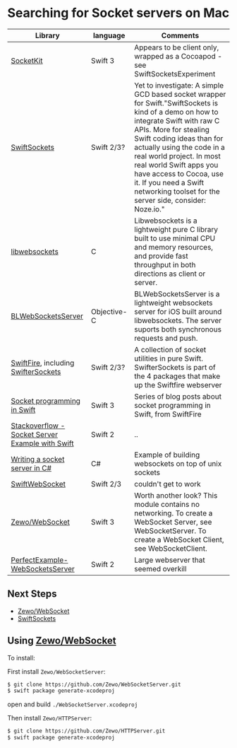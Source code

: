 # Searching for Socket servers on Mac

| Library                |language | Comments                                                |
|------------------------|---------|---------------------------------------------------------|
|[SocketKit](https://github.com/YaxinCheng/SocketKit)|Swift 3|Appears to be client only, wrapped as a Cocoapod - see SwiftSocketsExperiment|
|[SwiftSockets](http://www.alwaysrightinstitute.com/SwiftSockets/)|Swift 2/3?|Yet to investigate: A simple GCD based socket wrapper for Swift."SwiftSockets is kind of a demo on how to integrate Swift with raw C APIs. More for stealing Swift coding ideas than for actually using the code in a real world project. In most real world Swift apps you have access to Cocoa, use it. If you need a Swift networking toolset for the server side, consider: Noze.io."|
|[libwebsockets](https://libwebsockets.org)|C|Libwebsockets is a lightweight pure C library built to use minimal CPU and memory resources, and provide fast throughput in both directions as client or server.|
|[BLWebSocketsServer](https://github.com/benlodotcom/BLWebSocketsServer)|Objective-C|BLWebSocketsServer is a lightweight websockets server for iOS built around libwebsockets. The server suports both synchronous requests and push.|
|[SwiftFire](https://github.com/Swiftrien/Swiftfire), including [SwifterSockets](https://github.com/Swiftrien/SwifterSockets)|Swift 2/3?|A collection of socket utilities in pure Swift. SwifterSockets is part of the 4 packages that make up the Swiftfire webserver|
|[Socket programming in Swift](http://swiftrien.blogspot.co.uk/2015/11/socket-programming-in-swift-part-5.html)|Swift 3|Series of blog posts about socket programming in Swift, from SwiftFire|
|[Stackoverflow - Socket Server Example with Swift](http://stackoverflow.com/questions/24977805/socket-server-example-with-swift)|Swift 2| .. |
|[Writing a socket server in C#](https://developer.mozilla.org/en-US/docs/Web/API/WebSockets_API/Writing_WebSocket_server)|C#|Example of building websockets on top of unix sockets|
|[SwiftWebSocket](https://github.com/tidwall/SwiftWebSocket)|Swift 2/3|couldn't get to work|
|[Zewo/WebSocket](https://github.com/Zewo/WebSocket)|Swift 3|Worth another look? This module contains no networking. To create a WebSocket Server, see WebSocketServer. To create a WebSocket Client, see WebSocketClient.|
|[PerfectExample-WebSocketsServer](https://github.com/PerfectlySoft/PerfectExample-WebSocketsServer)|Swift 2|Large webserver that seemed overkill|

## Next Steps
* [Zewo/WebSocket](https://github.com/Zewo/WebSocket)
* [SwiftSockets](http://www.alwaysrightinstitute.com/SwiftSockets/)

## Using [Zewo/WebSocket](https://github.com/Zewo/WebSocket)

To install:

First install `Zewo/WebSocketServer`:
```bash
$ git clone https://github.com/Zewo/WebSocketServer.git
$ swift package generate-xcodeproj
```

open and build `./WebSocketServer.xcodeproj`

Then install `Zewo/HTTPServer`:
```bash
$ git clone https://github.com/Zewo/HTTPServer.git
$ swift package generate-xcodeproj
```
